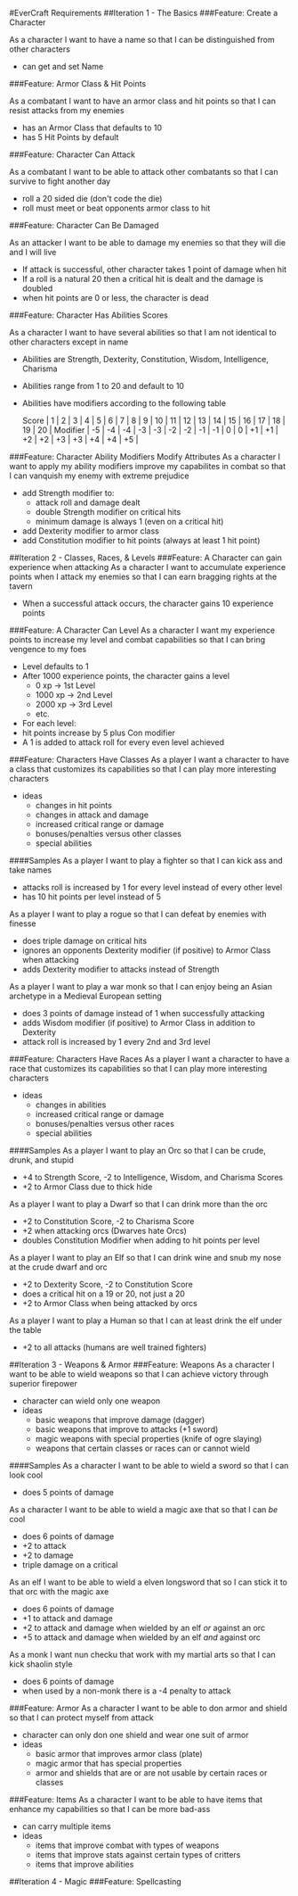 #EverCraft Requirements
##Iteration 1 - The Basics
###Feature: Create a Character

As a character I want to have a name so that I can be distinguished from other characters

- can get and set Name

###Feature: Armor Class & Hit Points

As a combatant I want to have an armor class and hit points so that I can resist attacks from my enemies

- has an Armor Class that defaults to 10
- has 5 Hit Points by default

###Feature: Character Can Attack

As a combatant I want to be able to attack other combatants so that I can survive to fight another day

- roll a 20 sided die (don't code the die)
- roll must meet or beat opponents armor class to hit

###Feature: Character Can Be Damaged

As an attacker I want to be able to damage my enemies so that they will die and I will live

- If attack is successful, other character takes 1 point of damage when hit
- If a roll is a natural 20 then a critical hit is dealt and the damage is doubled
- when hit points are 0 or less, the character is dead

###Feature: Character Has Abilities Scores

As a character I want to have several abilities so that I am not identical to other characters except in name

- Abilities are Strength, Dexterity, Constitution, Wisdom, Intelligence, Charisma
- Abilities range from 1 to 20 and default to 10
- Abilities have modifiers according to the following table

    Score    |  1  |  2  |  3  |  4  |  5  |  6  |  7  |  8  |  9  |  10  |  11  |  12  |  13  |  14  |  15  |  16  |  17  |  18  |  19  |  20  |
    Modifier | -5  | -4  | -4  | -3  | -3  | -2  | -2  | -1  | -1  |   0  |   0  |  +1  |  +1  |  +2  |  +2  |  +3  |  +3  |  +4  |  +4  |  +5  |

###Feature: Character Ability Modifiers Modify Attributes
As a character I want to apply my ability modifiers improve my capabilites in combat so that I can vanquish my enemy with extreme prejudice

- add Strength modifier to:
  - attack roll and damage dealt
  - double Strength modifier on critical hits
  - minimum damage is always 1 (even on a critical hit)
- add Dexterity modifier to armor class
- add Constitution modifier to hit points (always at least 1 hit point)

##Iteration 2 - Classes, Races, & Levels
###Feature: A Character can gain experience when attacking
As a character I want to accumulate experience points when I attack my enemies so that I can earn bragging rights at the tavern

- When a successful attack occurs, the character gains 10 experience points

###Feature: A Character Can Level
As a character I want my experience points to increase my level and combat capabilities so that I can bring vengence to my foes

- Level defaults to 1
- After 1000 experience points, the character gains a level 
  - 0 xp -> 1st Level
  - 1000 xp -> 2nd Level
  - 2000 xp -> 3rd Level
  - etc.
- For each level:
- hit points increase by 5 plus Con modifier
- A 1 is added to attack roll for every even level achieved

###Feature: Characters Have Classes
As a player I want a character to have a class that customizes its capabilities so that I can play more interesting characters

- ideas
  - changes in hit points
  - changes in attack and damage
  - increased critical range or damage
  - bonuses/penalties versus other classes
  - special abilities

####Samples
As a player I want to play a fighter so that I can kick ass and take names

- attacks roll is increased by 1 for every level instead of every other level
- has 10 hit points per level instead of 5

As a player I want to play a rogue so that I can defeat by enemies with finesse

- does triple damage on critical hits
- ignores an opponents Dexterity modifier (if positive) to Armor Class when attacking
- adds Dexterity modifier to attacks instead of Strength

As a player I want to play a war monk so that I can enjoy being an Asian archetype in a Medieval European setting

- does 3 points of damage instead of 1 when successfully attacking
- adds Wisdom modifier (if positive) to Armor Class in addition to Dexterity
- attack roll is increased by 1 every 2nd and 3rd level

###Feature: Characters Have Races
As a player I want a character to have a race that customizes its capabilities so that I can play more interesting characters

- ideas
  - changes in abilities
  - increased critical range or damage
  - bonuses/penalties versus other races
  - special abilities

####Samples
As a player I want to play an Orc so that I can be crude, drunk, and stupid

- +4 to Strength Score, -2 to Intelligence, Wisdom, and Charisma Scores
- +2 to Armor Class due to thick hide

As a player I want to play a Dwarf so that I can drink more than the orc

- +2 to Constitution Score, -2 to Charisma Score
- +2 when attacking orcs (Dwarves hate Orcs)
- doubles Constitution Modifier when adding to hit points per level

As a player I want to play an Elf so that I can drink wine and snub my nose at the crude dwarf and orc

- +2 to Dexterity Score, -2 to Constitution Score 
- does a critical hit on a 19 or 20, not just a 20
- +2 to Armor Class when being attacked by orcs

As a player I want to play a Human so that I can at least drink the elf under the table

- +2 to all attacks (humans are well trained fighters)

##Iteration 3 - Weapons & Armor
###Feature: Weapons
As a character I want to be able to wield weapons so that I can achieve victory through superior firepower

- character can wield only one weapon
- ideas
  - basic weapons that improve damage (dagger)
  - basic weapons that improve to attacks (+1 sword)
  - magic weapons with special properties (knife of ogre slaying)
  - weapons that certain classes or races can or cannot wield

####Samples
As a character I want to be able to wield a sword so that I can look cool

- does 5 points of damage

As a character I want to be able to wield a magic axe that so that I can *be* cool

- does 6 points of damage
- +2 to attack
- +2 to damage
- triple damage on a critical

As an elf I want to be able to wield a elven longsword that so I can stick it to that orc with the magic axe

- does 6 points of damage
- +1 to attack and damage
- +2 to attack and damage when wielded by an elf *or* against an orc
- +5 to attack and damage when wielded by an elf *and* against orc

As a monk I want nun checku that work with my martial arts so that I can kick shaolin style

- does 6 points of damage
- when used by a non-monk there is a -4 penalty to attack

###Feature: Armor
As a character I want to be able to don armor and shield so that I can protect myself from attack

- character can only don one shield and wear one suit of armor
- ideas
  - basic armor that improves armor class (plate)
  - magic armor that has special properties
  - armor and shields that are or are not usable by certain races or classes

###Feature: Items
As a character I want to be able to have items that enhance my capabilities so that I can be more bad-ass

- can carry multiple items
- ideas
  - items that improve combat with types of weapons
  - items that improve stats against certain types of critters
  - items that improve abilities

##Iteration 4 - Magic
###Feature: Spellcasting
